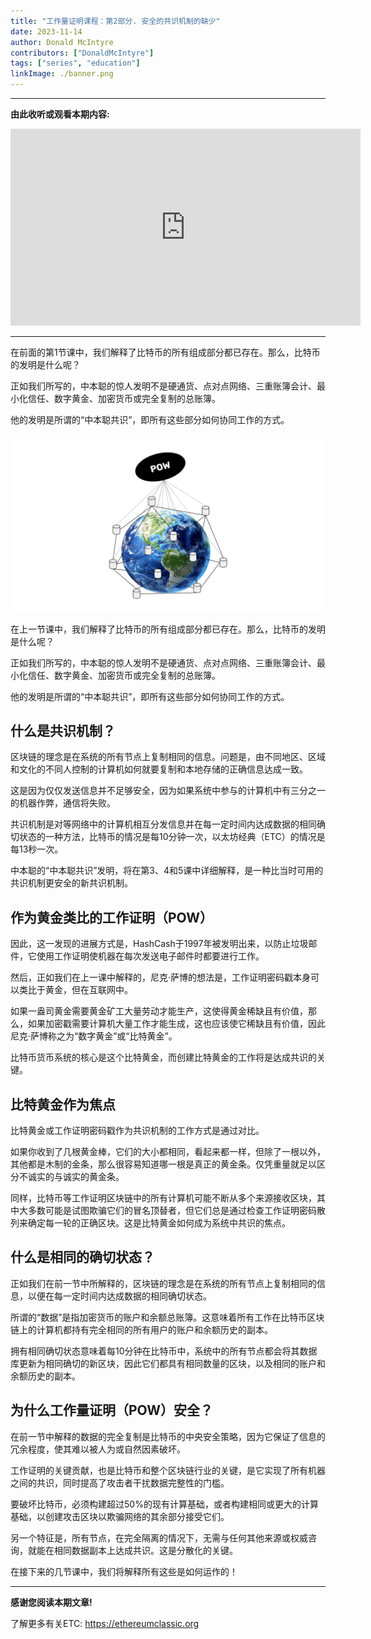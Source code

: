 ```yaml
---
title: "工作量证明课程：第2部分. 安全的共识机制的缺少"
date: 2023-11-14
author: Donald McIntyre
contributors: ["DonaldMcIntyre"]
tags: ["series", "education"]
linkImage: ./banner.png
---
```


---
**由此收听或观看本期内容:**

<iframe width="560" height="315" src="https://www.youtube.com/embed/PukOAOwaCac?si=DpO9FpEQZ8RlN59S" title="YouTube video player" frameborder="0" allow="accelerometer; autoplay; clipboard-write; encrypted-media; gyroscope; picture-in-picture; web-share" allowfullscreen></iframe>

---

在前面的第1节课中，我们解释了比特币的所有组成部分都已存在。那么，比特币的发明是什么呢？

正如我们所写的，中本聪的惊人发明不是硬通货、点对点网络、三重账簿会计、最小化信任、数字黄金、加密货币或完全复制的总账簿。

他的发明是所谓的“中本聪共识”，即所有这些部分如何协同工作的方式。

![](./1.png)

在上一节课中，我们解释了比特币的所有组成部分都已存在。那么，比特币的发明是什么呢？

正如我们所写的，中本聪的惊人发明不是硬通货、点对点网络、三重账簿会计、最小化信任、数字黄金、加密货币或完全复制的总账簿。

他的发明是所谓的“中本聪共识”，即所有这些部分如何协同工作的方式。

## 什么是共识机制？

区块链的理念是在系统的所有节点上复制相同的信息。问题是，由不同地区、区域和文化的不同人控制的计算机如何就要复制和本地存储的正确信息达成一致。

这是因为仅仅发送信息并不足够安全，因为如果系统中参与的计算机中有三分之一的机器作弊，通信将失败。

共识机制是对等网络中的计算机相互分发信息并在每一定时间内达成数据的相同确切状态的一种方法，比特币的情况是每10分钟一次，以太坊经典（ETC）的情况是每13秒一次。

中本聪的“中本聪共识”发明，将在第3、4和5课中详细解释，是一种比当时可用的共识机制更安全的新共识机制。

## 作为黄金类比的工作证明（POW）

因此，这一发现的进展方式是，HashCash于1997年被发明出来，以防止垃圾邮件，它使用工作证明使机器在每次发送电子邮件时都要进行工作。

然后，正如我们在上一课中解释的，尼克·萨博的想法是，工作证明密码戳本身可以类比于黄金，但在互联网中。

如果一盎司黄金需要黄金矿工大量劳动才能生产，这使得黄金稀缺且有价值，那么，如果加密戳需要计算机大量工作才能生成，这也应该使它稀缺且有价值，因此尼克·萨博称之为“数字黄金”或“比特黄金”。

比特币货币系统的核心是这个比特黄金，而创建比特黄金的工作将是达成共识的关键。

## 比特黄金作为焦点

比特黄金或工作证明密码戳作为共识机制的工作方式是通过对比。

如果你收到了几根黄金棒，它们的大小都相同，看起来都一样，但除了一根以外，其他都是木制的金条，那么很容易知道哪一根是真正的黄金条。仅凭重量就足以区分不诚实的与诚实的黄金条。

同样，比特币等工作证明区块链中的所有计算机可能不断从多个来源接收区块，其中大多数可能是试图欺骗它们的冒名顶替者，但它们总是通过检查工作证明密码散列来确定每一轮的正确区块。这是比特黄金如何成为系统中共识的焦点。

## 什么是相同的确切状态？

正如我们在前一节中所解释的，区块链的理念是在系统的所有节点上复制相同的信息，以便在每一定时间内达成数据的相同确切状态。

所谓的“数据”是指加密货币的账户和余额总账簿。这意味着所有工作在比特币区块链上的计算机都持有完全相同的所有用户的账户和余额历史的副本。

拥有相同确切状态意味着每10分钟在比特币中，系统中的所有节点都会将其数据库更新为相同确切的新区块，因此它们都具有相同数量的区块，以及相同的账户和余额历史的副本。

## 为什么工作量证明（POW）安全？

在前一节中解释的数据的完全复制是比特币的中央安全策略，因为它保证了信息的冗余程度，使其难以被人为或自然因素破坏。

工作证明的关键贡献，也是比特币和整个区块链行业的关键，是它实现了所有机器之间的共识，同时提高了攻击者干扰数据完整性的门槛。

要破坏比特币，必须构建超过50%的现有计算基础，或者构建相同或更大的计算基础，以创建攻击区块以欺骗网络的其余部分接受它们。

另一个特征是，所有节点，在完全隔离的情况下，无需与任何其他来源或权威咨询，就能在相同数据副本上达成共识。这是分散化的关键。

在接下来的几节课中，我们将解释所有这些是如何运作的！

---

**感谢您阅读本期文章!**

了解更多有关ETC: https://ethereumclassic.org
